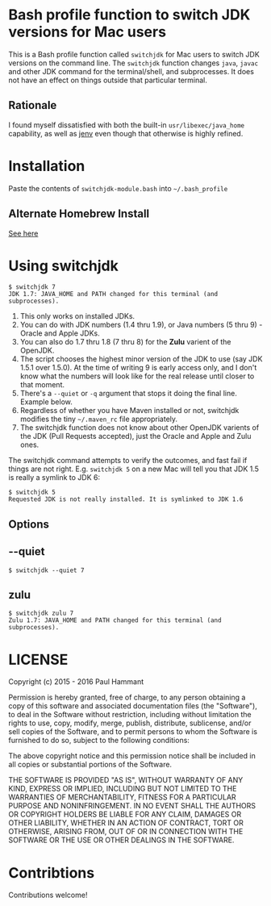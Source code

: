 # Bash profile function to switch JDK versions for Mac users

This is a Bash profile function called `switchjdk` for Mac users to switch JDK versions on the command line. The `switchjdk` function changes `java`, `javac` and other JDK command for the terminal/shell, and subprocesses. It does not have an effect on things outside that particular terminal.

## Rationale

I found myself dissatisfied with both the built-in `usr/libexec/java_home` capability, as well as [jenv](https://github.com/gcuisinier/jenv) even though that otherwise is highly refined.

# Installation

Paste the contents of `switchjdk-module.bash` into `~/.bash_profile`

## Alternate Homebrew Install

[See here](https://github.com/pcattori/homebrew-tap)

# Using switchjdk

```
$ switchjdk 7
JDK 1.7: JAVA_HOME and PATH changed for this terminal (and subprocesses).
```

1. This only works on installed JDKs.
2. You can do with JDK numbers (1.4 thru 1.9), or Java numbers (5 thru 9) - Oracle and Apple JDKs.
3. You can also do 1.7 thru 1.8 (7 thru 8) for the **Zulu** varient of the OpenJDK.
4. The script chooses the highest minor version of the JDK to use (say JDK 1.5.1 over 1.5.0). At the time of writing 9 is early access only, and I don't know what the numbers will look like for the real release until closer to that moment.
5. There's a `--quiet` or `-q` argument that stops it doing the final line. Example below.
6. Regardless of whether you have Maven installed or not, switchjdk modifies the tiny `~/.maven_rc` file appropriately.
8. The switchjdk function does not know about other OpenJDK varients of the JDK (Pull Requests accepted), just the Oracle and Apple and Zulu ones.

The switchjdk command attempts to verify the outcomes, and fast fail if things are not right.  E.g. `switchjdk 5` on a new Mac will tell you that JDK 1.5 is really a symlink to JDK 6:

```
$ switchjdk 5
Requested JDK is not really installed. It is symlinked to JDK 1.6
```

## Options

## --quiet

```
$ switchjdk --quiet 7
```

## zulu

```
$ switchjdk zulu 7
Zulu 1.7: JAVA_HOME and PATH changed for this terminal (and subprocesses).
```

# LICENSE

Copyright (c) 2015 - 2016 Paul Hammant

Permission is hereby granted, free of charge, to any person obtaining a copy of this software and associated documentation files (the "Software"), to deal in the Software without restriction, including without limitation the rights to use, copy, modify, merge, publish, distribute, sublicense, and/or sell copies of the Software, and to permit persons to whom the Software is furnished to do so, subject to the following conditions:

The above copyright notice and this permission notice shall be included in all copies or substantial portions of the Software.

THE SOFTWARE IS PROVIDED "AS IS", WITHOUT WARRANTY OF ANY KIND, EXPRESS OR IMPLIED, INCLUDING BUT NOT LIMITED TO THE WARRANTIES OF MERCHANTABILITY, FITNESS FOR A PARTICULAR PURPOSE AND NONINFRINGEMENT. IN NO EVENT SHALL THE AUTHORS OR COPYRIGHT HOLDERS BE LIABLE FOR ANY CLAIM, DAMAGES OR OTHER LIABILITY, WHETHER IN AN ACTION OF CONTRACT, TORT OR OTHERWISE, ARISING FROM, OUT OF OR IN CONNECTION WITH THE SOFTWARE OR THE USE OR OTHER DEALINGS IN THE SOFTWARE.

# Contribtions

Contributions welcome!
